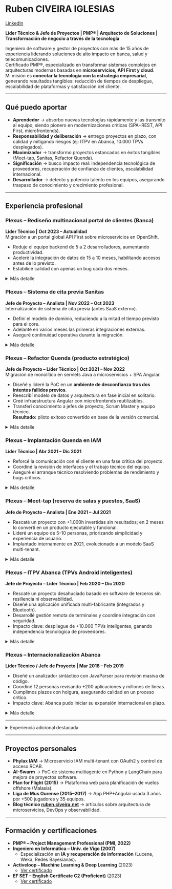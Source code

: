 # Ruben CIVEIRA IGLESIAS  
[LinkedIn](https://www.linkedin.com/in/rubenciveiraiglesias/) 

**Líder Técnico & Jefe de Proyectos | PMP® | Arquitecto de Soluciones | Transformación de negocio a través de la tecnología**  

Ingeniero de software y gestor de proyectos con más de 15 años de experiencia liderando soluciones de alto impacto en banca, salud y telecomunicaciones.  
Certificado PMP®, especializado en transformar sistemas complejos en arquitecturas modernas basadas en **microservicios, API First y cloud**.  
Mi misión es **conectar la tecnología con la estrategia empresarial**, generando resultados tangibles: reducción de tiempos de despliegue, escalabilidad de plataformas y satisfacción del cliente.  

---

## Qué puedo aportar  

- **Aprendedor** → absorbo nuevas tecnologías rápidamente y las transmito al equipo, siendo pionero en modernizaciones críticas (SPA+REST, API First, microfrontends).  
- **Responsabilidad y deliberación** → entrego proyectos en plazo, con calidad y mitigando riesgos (ej: ITPV en Abanca, 10.000 TPVs desplegados).  
- **Maximizador** → transformo proyectos estancados en éxitos tangibles (Meet-tap, Sanitas, Refactor Quenda).  
- **Significación** → busco impacto real: independencia tecnológica de proveedores, recuperación de confianza de clientes, escalabilidad internacional.  
- **Desarrollador** → detecto y potencio talento en los equipos, asegurando traspaso de conocimiento y crecimiento profesional.  

---

## Experiencia profesional  

### Plexus – Rediseño multinacional portal de clientes (Banca)  
**Líder Técnico | Oct 2023 – Actualidad**  
Migración a un portal global API First sobre microservicios en OpenShift.  
- Reduje el equipo backend de 5 a 2 desarrolladores, aumentando productividad.  
- Aceleré la integración de datos de 15 a 10 meses, habilitando accesos antes de lo previsto.  
- Estabilicé calidad con apenas un bug cada dos meses.

<details>
  <summary>Más detalle</summary>

Proyecto de transformación digital para una entidad bancaria internacional, migrando su portal de clientes a un enfoque **API First basado en microservicios sobre OpenShift**.  
Lideré el modelado de dominios, la supervisión de despliegues en un equipo multidisciplinar y la auditoría de eventos para garantizar trazabilidad y calidad del servicio.  

**Tecnologías:** Arquitectura de software, Microservicios, Spring Boot, Sonar, OpenShift, Jira, Confluence.  

</details>


### Plexus – Sistema de cita previa Sanitas  
**Jefe de Proyecto – Analista | Nov 2022 – Oct 2023**  
Internalización de sistema de cita previa (antes SaaS externo).  
- Definí el modelo de dominio, reduciendo a la mitad el tiempo previsto para el core.  
- Adelanté en varios meses las primeras integraciones externas.  
- Aseguré continuidad operativa durante la migración.

<details>
  <summary>Más detalle</summary>

Proyecto estratégico para **internalizar el sistema de cita previa**, hasta entonces delegado en un SaaS externo, con el fin de **recuperar control sobre los datos, reducir costes y unificar procesos** en los centros propios y concertados de Sanitas.  

Me ocupé de:  
- Diseño de arquitectura equilibrando soberanía de datos y visión compartida entre negocio, análisis y equipo técnico.  
- Análisis y saneamiento de fuentes de datos heredadas para garantizar calidad e integridad.  
- Supervisión de la alta disponibilidad de artefactos y resolución de incidencias críticas.  

**Impacto clave:** mi propuesta de modelo redujo a la mitad el tiempo previsto para el desarrollo del core y adelantó en varios meses la integración con actores externos.  

**Tecnologías:** Arquitectura de software, modelado de dominio, análisis de datos, HA, Jira, Confluence.  

</details>

### Plexus – Refactor Quenda (producto estratégico)  
**Jefe de Proyecto – Líder Técnico | Oct 2021 – Nov 2022**  
Migración de monolítico en servlets Java a microservicios + SPA Angular. 
- Diseñé y lideré la PoC en un **ambiente de desconfianza tras dos intentos fallidos previos**.  
- Reescribí modelo de datos y arquitectura en fase inicial en solitario.  
- Creé infraestructura Angular con microfrontends reutilizables.  
- Transferí conocimiento a jefes de proyecto, Scrum Master y equipo técnico.  
**Resultado:** piloto exitoso convertido en base de la versión comercial.

<details>
  <summary>Más detalle</summary>

Proyecto I+D estratégico para modernizar uno de los **productos estrella de Plexus**, migrando aplicaciones monolíticas en servlets Java hacia una **arquitectura API First** con microservicios y frontales SPA en Angular.  

El reto fue enorme: dos intentos anteriores (1.500h y 3.000h de esfuerzo) habían fracasado, generando un ambiente de desconfianza.  
En una primera fase trabajé en solitario, recopilando requisitos con equipos de soporte y reescribiendo el modelo de datos desde cero.  
Construí además la infraestructura de microfrontends en Angular, con componentes reutilizables para acelerar migraciones futuras.  

En la fase final, lideré el traspaso de conocimiento a:  
- **Jefes de proyecto** → para dar visibilidad de alcance y capacidades.  
- **Scrum Master** → para alinear motivaciones e interesados.  
- **Equipo técnico** → para transmitir arquitectura, metodología y objetivos iniciales.  

**Resultado:** piloto exitoso convertido en la base de la versión comercial, actualmente en desarrollo con foco en accesibilidad, usabilidad y comunicación con el usuario.  

**Tecnologías:** Java, Microservicios, Spring Boot, REST, Angular, Microfrontends.  

</details>

### Plexus – Implantación Quenda en IAM  
**Líder Técnico | Abr 2021 – Dic 2021**  

- Reforcé la comunicación con el cliente en una fase crítica del proyecto.  
- Coordiné la revisión de interfaces y el trabajo técnico del equipo.  
- Aseguré el arranque técnico resolviendo problemas de rendimiento y bugs críticos.  

<details>
  <summary>Más detalle</summary>

Me incorporé a un proyecto en fase de **personalizaciones finales de la solución Quenda**, que acumulaba retrasos y fallos graves en implantaciones previas, con un cliente en situación de desconfianza.  

Aunque el desarrollo estaba prácticamente completo, mi rol fue clave en:  
- Mejorar la comunicación con el cliente para clarificar validaciones pendientes.  
- Coordinar al equipo técnico en la entrega de evolutivos y correctivos.  
- Dar soporte en el arranque y resolver incidencias de rendimiento y bugs no detectados previamente.  

**Impacto clave:** se logró **revertir la percepción del cliente**, entregando en plazo los últimos desarrollos y estabilizando un proyecto considerado fallido.  

*(Esta experiencia sentó bases funcionales y de gestión que resultaron críticas para el posterior éxito en el Refactor de Quenda.)*  

**Tecnologías:** Servlets Java, Oracle.  

</details>

### Plexus – Meet-tap (reserva de salas y puestos, SaaS)  
**Jefe de Proyecto – Analista | Ene 2021 – Jul 2021**  

- Rescaté un proyecto con +1.000h invertidas sin resultados; en 2 meses lo convertí en un producto ejecutable y funcional.  
- Lideré un equipo de 5–10 personas, priorizando simplicidad y experiencia de usuario.  
- Implantado internamente en 2021, evolucionado a un modelo SaaS multi-tenant.  

<details>
  <summary>Más detalle</summary>

Proyecto estratégico impulsado por los cambios de hábitos durante la pandemia, orientado a construir una aplicación responsive para la **reserva de salas, puestos de trabajo, plazas de aparcamiento y control de aforo** en empresas con múltiples sedes.  

La aplicación debía contemplar:  
- **Trazabilidad de contactos** para seguridad sanitaria.  
- **Información de acceso a edificios** y previsión de ocupaciones por sede.  
- **Auditoría de asistencia** para supervisores de departamentos.  

Tras más de 1.000 horas de trabajo previas sin obtener un producto desplegable, en apenas dos meses construí una base sólida, ejecutable y funcional, capaz de cumplir todos los requisitos.  
Esto permitió **revitalizar el proyecto en plena crisis Covid**, establecer un horizonte claro de finalización, atraer recursos adicionales y abrir la puerta a su implantación multi-tenant como SaaS para otros clientes.  

**Tecnologías:** Java, Microservicios, Spring Boot, REST, Angular.  

</details>

### Plexus – ITPV Abanca (TPVs Android inteligentes)  
**Jefe de Proyecto – Líder Técnico | Feb 2020 – Dic 2020**  

- Rescaté un proyecto desahuciado basado en software de terceros sin resiliencia ni observabilidad.  
- Diseñé una aplicación unificada multi-fabricante (integrados y Bluetooth).  
- Desarrollé gestión remota de terminales y coordiné integración con seguridad.  
- Impacto clave: despliegue de +10.000 TPVs inteligentes, ganando independencia tecnológica de proveedores.  

<details>
  <summary>Más detalle</summary>

Proyecto estratégico para Abanca, orientado a sustituir los **TPVs tradicionales** por un **TPV inteligente en Android**, capaz de funcionar tanto en dispositivos dedicados como en teléfonos Android genéricos conectados vía Bluetooth a pinpads certificados.  

El reto inicial fue **rescatar un proyecto heredado**, basado en retazos de software de terceros que implementaba protocolos pero carecía de observabilidad, resiliencia y capacidad de personalización.  

Mis aportes clave:  
- Diseño de una aplicación unificada multi-fabricante, adaptable a modelos integrados o Bluetooth, con/sin impresora.  
- Desarrollo de un sistema de gestión remota centralizado, que permitía **monitorizar y controlar terminales en producción**.  
- Coordinación con el departamento de seguridad para integrar servicios de autenticación robustos.  
- Liderazgo de equipos multidisciplinares (Plexus, Abanca, Tecnocom), asegurando alineación entre negocio y técnica.  

**Impacto clave:** Abanca desplegó **más de 10.000 TPVs inteligentes**, construidos sobre software propio y hardware estándar, reduciendo costes operativos y alcanzando independencia de los proveedores tradicionales.  

**Tecnologías:** Java, Microservicios, Spring Boot, REST, SQL Server, MongoDB, Angular, Android.  

</details>

### Plexus – Internacionalización Abanca  
**Líder Técnico / Jefe de Proyecto | Mar 2018 – Feb 2019**  

- Diseñé un analizador sintáctico con JavaParser para revisión masiva de código.  
- Coordiné 12 personas revisando +200 aplicaciones y millones de líneas.  
- Cumplimos plazos con holgura, asegurando calidad en un proceso crítico.  
- Impacto clave: Abanca pudo iniciar su expansión internacional en plazo.  

<details>
  <summary>Más detalle</summary>

Proyecto estratégico para preparar la **expansión internacional de Abanca**, revisando el código de todas sus aplicaciones para garantizar el uso correcto de librerías de internacionalización, divisas y codificación de mensajes.  

Mis contribuciones principales:  
- Diseño de un **analizador sintáctico propio con JavaParser**, evitando la opción inicial de usar grandes equipos de programadores junior para revisar ficheros manualmente.  
- Definición de un proceso de revisión, modificación, despliegue y rollback bajo un **esquema extremadamente estricto de control de cambios**.  
- Coordinación de un equipo de 12 personas que revisó más de **200 aplicaciones** y varios millones de líneas de código.  

**Fortalezas aplicadas:** pensamiento lateral y enfoque en automatización → se redujo drásticamente el esfuerzo manual y se garantizó repetibilidad.  

**Impacto clave:**  
- Los pocos errores detectados en producción se corrigieron en horas, verificando que no se repetían en otras aplicaciones o publicando correcciones inmediatas.  
- Se aplicaron decenas de miles de cambios con **tasa de error mínima**, lo que permitió al banco iniciar su internacionalización con total confianza.  
- El proyecto consolidó a Plexus como **proveedor estratégico de referencia para Abanca**.  

**Tecnologías:** Java, JavaParser, Swing.  

</details>

---

<details>
  <summary> Experiencia adicional destacada  </summary>

#### Plexus – Proyecto Alavuelta (2019–2020)  
**Jefe de Proyecto – Líder Técnico**  
Proyecto conjunto Abanca–Plexus para crear una herramienta de fidelización en TPVs.  
- Coordiné equipo mixto (Plexus, Abanca, Tecnocom) para integraciones con el host bancario.  
- Diseñé servicios de negocio para facturación multi-departamento y pantallas Angular/Android para comerciantes y clientes.  
- Pese a un piloto interesante, el exceso de cambios y la falta de alineación estratégica lo hicieron inviable.  
**Aprendizaje clave:** experiencia crítica en **arquitecturas multi-tenant y sistemas de fidelización**, aplicadas posteriormente en el ITPV.  
**Tecnologías:** Java, REST/SOAP, Spring Batch, SQL Server, MongoDB, Angular, Android.  

---

#### Optare – Mas Neba (2018)  
**Analista**  
Proyecto para modernizar el sistema de portabilidades de telefonía.  
- Sustitución de interfaces SOAP por servicios REST JSON.  
- Uso de colas **EMule** para desacoplar procesos y evitar cuellos de botella.  
- Se completó el primer conjunto de conectores con éxito, base para la modernización del cliente.  
**Tecnologías:** Java, EMule.  

---

#### Tecnocom – Abanca (2013–2018)  
**Analista / Coordinador Técnico**  
Participación en varios proyectos estratégicos:  
- **MDM TPVs:** portal centralizado de gestión de terminales heterogéneos (firmware, configuración, estados).  
- **Portal de Atención Interna:** migración a SPA+REST con Angular, mejorando soporte a oficinas.  
- **Portal de Atención Cliente y B2B:** centralización de consultas de webs/apps en SugarCRM con servicios SOAP.  
- **Portal de Prescriptores:** PoC con AngularJS y REST para validar reducción de carga en servidores.  
**Impacto:** introducción de **arquitecturas SPA+REST** en banca y liderazgo de pequeños equipos técnicos.  
**Tecnologías:** AngularJS/Angular, TypeScript, REST (RAML), C#, Java, PHP, SugarCRM, SOAP, MySQL.  

---

#### Universidad de Vigo – Proyecto Tenestilo (2012)  
**Analista Programador**  
Proyecto de investigación en IA aplicada a moda.  
- Servicios JSON para integrar motor de sugerencias en web.  
- Preprocesador PLN para aplicar reglas en lenguaje natural.  
- Sincronización intermitente con ERP de inventarios/precios.  
- Optimización de tiempos de respuesta en fase de arranque.  
**Tecnologías:** Servlets Java (JSON), JBoss Drools, Oracle.  

---

#### Productos de Energías Naturales (2007–2011)  
**Analista – Responsable de informática**  
Responsable de sistemas en fábrica de instalaciones solares térmicas.  
- Mantenimiento de servidores, inventario y sistemas inteligentes de robots (Texas Instruments).  
- Documentación y soporte de programas industriales en Labview y C++.  
- Desarrollo de aplicaciones web corporativas y de gestión:  
  - ERP web en PHP sincronizado con Dimony para órdenes de trabajo e inventario.  
  - Aplicación multi-cliente para franquiciados y distribuidores.  
**Tecnologías:** PHP, MySQL, Prototype, jQuery, Bootstrap, C++, Labview.  

</details>

---

## Proyectos personales  

- **Phylax IAM** → Microservicio IAM multi-tenant con OAuth2 y control de acceso RCAB.  
- **AI-Swarm** → PoC de sistema multiagente en Python y LangChain para mejora de proyectos software.  
- **Plan for Flight (2015)** → Plataforma web para planificación de vuelos offshore (Malasia).  
- **Liga de Mus Ourense (2015–2017)** → App PHP+Angular usada 3 años por +500 jugadores y 35 equipos.  
- **Blog técnico [ruben.civeira.net](https://ruben.civeira.net)** → artículos sobre arquitectura de microservicios, DevOps y observabilidad.  

---

## Formación y certificaciones  

- **PMP® – Project Management Professional (PMI, 2022)**  
- **Ingeniero en Informática – Univ. de Vigo (2007)**  
  - Especialización en **IA y recuperación de información** (Lucene, Weka, Redes Bayesianas).
- **Activeloop – Machine Learning & Deep Learning** (2023)  
  - [Ver certificado](https://learn.activeloop.ai/certificates/jnq79vt4b7)  
- **EF SET – English Certificate C2 (Proficient)** (2023)  
  - [Ver certificado](https://cert.efset.org/LPx4Yf)  
